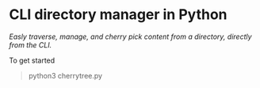 # CLI directory manager in Python
*Easly traverse, manage, and cherry pick content from a directory, directly from the CLI.*

To get started
> python3 cherrytree.py